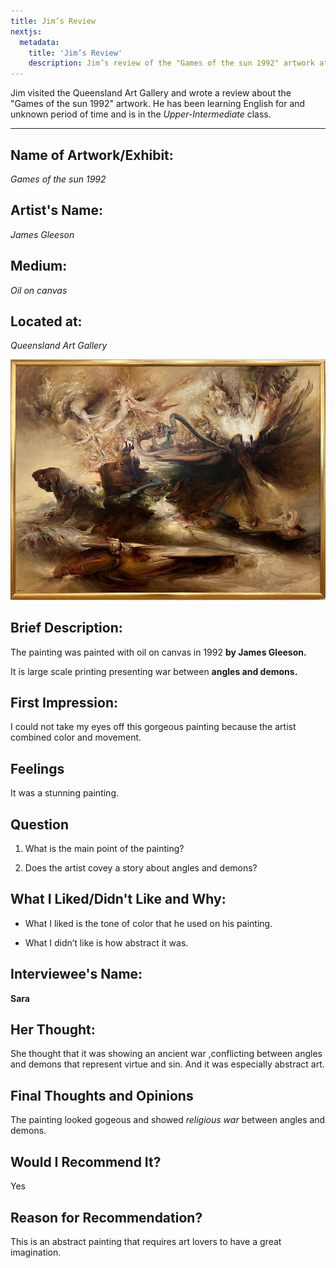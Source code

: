 ```yaml
---
title: Jim’s Review
nextjs:
  metadata:
    title: 'Jim’s Review'
    description: Jim’s review of the "Games of the sun 1992" artwork at the Queensland Art Gallery.
---
```


Jim visited the Queensland Art Gallery and wrote a review about the "Games of the sun 1992" artwork. He has been learning English for and unknown period of time and is in the _Upper-Intermediate_ class.

---

## Name of Artwork/Exhibit:

_Games of the sun 1992_

## Artist's Name:

_James Gleeson_

## Medium:

_Oil on canvas_

## Located at:

_Queensland Art Gallery_

![A photo of the Games of the Sun 1992 artwork](https://github.com/JessBaxter/images/blob/main/esl-review-jim.jpg?raw=true)

## Brief Description:

The painting was painted with oil on canvas in 1992 **by James Gleeson.**

It is large scale printing presenting war between **angles and demons.**

## First Impression:

I could not take my eyes off this gorgeous painting because the artist combined color and movement.

## Feelings

It was a stunning painting.

## Question

1. What is the main point of the painting?

2. Does the artist covey a story about angles and demons?

## What I Liked/Didn't Like and Why:

- What I liked is the tone of color that he used on his painting.

- What I didn’t like is how abstract it was.

## Interviewee's Name:

**Sara**

## Her Thought:

She thought that it was showing an ancient war ,conflicting between angles and demons that represent virtue and sin. And it was especially abstract art.

## Final Thoughts and Opinions

The painting looked gogeous and showed _religious war_ between angles and demons.

## Would I Recommend It?

Yes

## Reason for Recommendation?

This is an abstract painting that requires art lovers to have a great imagination.
